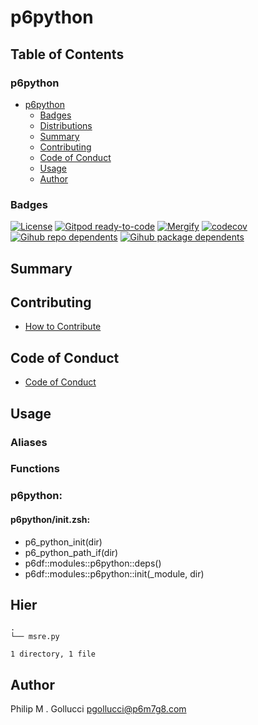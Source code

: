 # p6python

## Table of Contents


### p6python
- [p6python](#p6python)
  - [Badges](#badges)
  - [Distributions](#distributions)
  - [Summary](#summary)
  - [Contributing](#contributing)
  - [Code of Conduct](#code-of-conduct)
  - [Usage](#usage)
  - [Author](#author)

### Badges

[![License](https://img.shields.io/badge/License-Apache%202.0-yellowgreen.svg)](https://opensource.org/licenses/Apache-2.0)
[![Gitpod ready-to-code](https://img.shields.io/badge/Gitpod-ready--to--code-blue?logo=gitpod)](https://gitpod.io/#https://github.com/p6m7g8/p6python)
[![Mergify](https://img.shields.io/endpoint.svg?url=https://gh.mergify.io/badges/p6m7g8/p6python/&style=flat)](https://mergify.io)
[![codecov](https://codecov.io/gh/p6m7g8/p6python/branch/master/graph/badge.svg?token=14Yj1fZbew)](https://codecov.io/gh/p6m7g8/p6python)
[![Gihub repo dependents](https://badgen.net/github/dependents-repo/p6m7g8/p6python)](https://github.com/p6m7g8/p6python/network/dependents?dependent_type=REPOSITORY)
[![Gihub package dependents](https://badgen.net/github/dependents-pkg/p6m7g8/p6python)](https://github.com/p6m7g8/p6python/network/dependents?dependent_type=PACKAGE)

## Summary

## Contributing

- [How to Contribute](CONTRIBUTING.md)

## Code of Conduct

- [Code of Conduct](https://github.com/p6m7g8/.github/blob/master/CODE_OF_CONDUCT.md)

## Usage


### Aliases


### Functions

### p6python:

#### p6python/init.zsh:

- p6_python_init(dir)
- p6_python_path_if(dir)
- p6df::modules::p6python::deps()
- p6df::modules::p6python::init(_module, dir)



## Hier
```text
.
└── msre.py

1 directory, 1 file
```
## Author

Philip M . Gollucci <pgollucci@p6m7g8.com>

